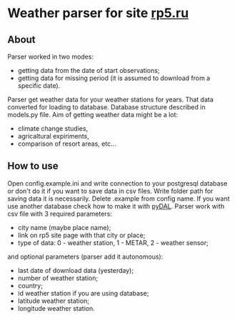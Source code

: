 Weather parser for site [rp5.ru][1]
========================
About
-------------------------
Parser worked in two modes:
- getting data from the date of start observations;
- getting data for missing period (it is assumed to download from a specific date).

Parser get weather data for your weather stations for years. That data converted for loading to database.
Database structure described in models.py file. Aim of getting weather data might be a lot:
- climate change studies,
- agricaltural expiriments,
- comparison of resort areas, etc...

How to use
-------------------------
Open config.example.ini and write connection to your postgresql database or don't do it if you want to save data in csv files.
Write folder path for saving data it is necessarily. Delete .example from config name. If you want use another database check how to make it with [pyDAL][2].
Parser work with csv file with 3 required parameters:  
- city name (maybe place name);
- link on rp5 site page with that city or place;
- type of data: 0 - weather station, 1 - METAR, 2 - weather sensor;  
  
and optional parameters (parser add it autonomous):
- last date of download data (yesterday);
- number of weather station;
- country;
- id weather station if you are using database;
- latitude weather station;
- longitude weather station.

[1]: https://rp5.ru/Погода_в_мире "rp5.ru"
[2]: http://web2py.com/books/default/chapter/29/06/the-database-abstraction-layer "pyDAL"
